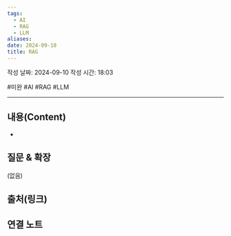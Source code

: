 ```yaml
---
tags:
  - AI
  - RAG
  - LLM
aliases: 
date: 2024-09-10
title: RAG
---
```

작성 날짜: 2024-09-10
작성 시간: 18:03

#미완 #AI #RAG #LLM 

----
## 내용(Content)

- 

## 질문 & 확장

(없음)

## 출처(링크)


## 연결 노트











